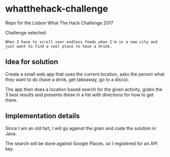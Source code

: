 # whatthehack-challenge
Repo for the Lisbon What The Hack Challenge 2017

Challenge selected:

`When I have to scroll over endless feeds when I'm in a new city
and just want to find a cool place to have a drink.`

## Idea for solution

Create a small web app that uses the current location, asks the person what 
they want to do (have a drink, get takeaway, go to a disco).

The app then does a location based search for the given activity, grabs the 
3 best results and presents these in a list with directions for how to get there.

## Implementation details

Since I am an old fart, I will go against the grain and code the solution in Java.

The search will be done against Google Places, so I registered for an API key.

